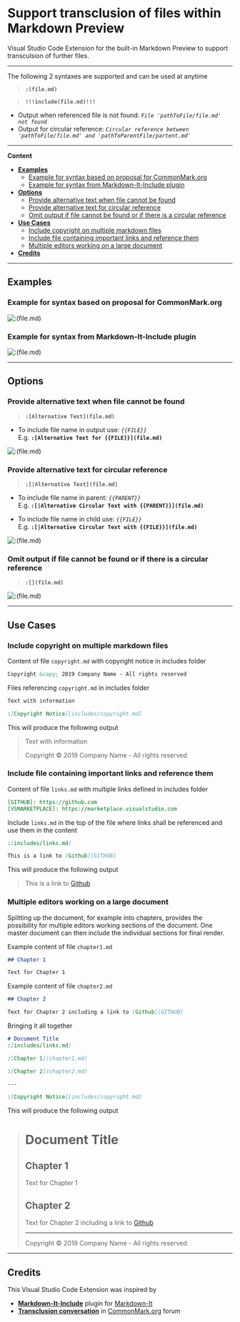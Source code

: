 # Support transclusion of files within Markdown Preview

<!-- [![Version](https://vsmarketplacebadge.apphb.com/version/stamminger.vscode-markdown-preview-include.svg)](https://marketplace.visualstudio.com/items?itemName=stamminger.vscode-markdown-preview-include)
[![Installs](https://vsmarketplacebadge.apphb.com/installs/stamminger.vscode-markdown-preview-include.svg)](https://marketplace.visualstudio.com/items?itemName=stamminger.vscode-markdown-preview-include)
[![Downloads](https://vsmarketplacebadge.apphb.com/downloads/stamminger.vscode-markdown-preview-include.svg)](https://marketplace.visualstudio.com/items?itemName=stamminger.vscode-markdown-preview-include)
[![Rating](https://vsmarketplacebadge.apphb.com/rating-short/stamminger.vscode-markdown-preview-include.png)](https://marketplace.visualstudio.com/items?itemName=stamminger.vscode-markdown-preview-include) -->

Visual Studio Code Extension for the built-in Markdown Preview to support transculsion of further files.

---

The following 2 syntaxes are supported and can be used at anytime

> **`:(file.md)`**

> **`!!!include(file.md)!!!`**

* Output when referenced file is not found: *`File 'pathToFile/file.md' not found`*
* Output for circular reference: *`Circular reference between 'pathToFile/file.md' and 'pathToParentFile/partent.md'`*

---

**Content**

- [**Examples**](#examples)
  - [Example for syntax based on proposal for CommonMark.org](#example-for-syntax-based-on-proposal-for-commonmarkorg)
  - [Example for syntax from Markdown-It-Include plugin](#example-for-syntax-from-markdown-it-include-plugin)
- [**Options**](#options)
  - [Provide alternative text when file cannot be found](#provide-alternative-text-when-file-cannot-be-found)
  - [Provide alternative text for circular reference](#provide-alternative-text-for-circular-reference)
  - [Omit output if file cannot be found or if there is a circular reference](#omit-output-if-file-cannot-be-found-or-if-there-is-a-circular-reference)
- [**Use Cases**](#use-cases)
  - [Include copyright on multiple markdown files](#include-copyright-on-multiple-markdown-files)
  - [Include file containing important links and reference them](#include-file-containing-important-links-and-reference-them)
  - [Multiple editors working on a large document](#multiple-editors-working-on-a-large-document)
- [**Credits**](#credits)

---

## **Examples**

### Example for syntax based on proposal for CommonMark.org

![`:(file.md)`](examples/syntaxCommonMarkProposal.png)

### Example for syntax from Markdown-It-Include plugin

![`:(file.md)`](examples/syntaxMarkdownItImplementation.png)

---

## **Options**

### Provide alternative text when file cannot be found

> **`:[Alternative Text](file.md)`**

* To include file name in output use: *`{{FILE}}`*\
  E.g. **`:[Alternative Text for {{FILE}}](file.md)`**

![`:(file.md)`](examples/syntaxNotFound.png)


### Provide alternative text for circular reference

> **`:[|Alternative Text](file.md)`**

* To include file name in parent: *`{{PARENT}}`*\
  E.g. **`:[|Alternative Circular Text with {{PARENT}}](file.md)`**

* To include file name in child use: *`{{FILE}}`*\
  E.g. **`:[|Alternative Circular Text with {{FILE}}](file.md)`**

![`:(file.md)`](examples/syntaxCircularAlternative.png)

### Omit output if file cannot be found or if there is a circular reference

> **`:[](file.md)`**

![`:(file.md)`](examples/syntaxOmitOutput.png)

---

## **Use Cases**

### Include copyright on multiple markdown files

Content of file `copyright.md` with copyright notice in includes folder

```markdown
Copyright &copy; 2019 Company Name - All rights reserved
```

Files referencing `copyright.md` in includes folder

```markdown
Text with information

:[Copyright Notice][includes/copyright.md]
```

This will produce the following output

> Text with information
>
> Copyright &copy; 2019 Company Name - All rights reserved

### Include file containing important links and reference them

Content of file `links.md` with multiple links defined in includes folder

```markdown
[GITHUB]: https://github.com
[VSMARKETPLACE]: https://marketplace.visualstudio.com
```

Include `links.md` in the top of the file where links shall be referenced and use them in the content

```markdown
:[includes/links.md]

This is a link to [Github][GITHUB]
```

This will produce the following output

> This is a link to <a href="https://github.com">Github</a>

### Multiple editors working on a large document

Splitting up the document, for example into chapters, provides the possibility for multiple editors working sections of the document. One master document can then include the individual sections for final render.

Example content of file `chapter1.md`

```markdown
## Chapter 1

Text for Chapter 1
```

Example content of file `chapter2.md`

```markdown
## Chapter 2

Text for Chapter 2 including a link to [Github][GITHUB]
```

Bringing it all together

```markdown
# Document Title
:[includes/links.md]

:[Chapter 1](chapter1.md)

:[Chapter 2](chapter2.md)

---

:[Copyright Notice][includes/copyright.md]
```

This will produce the following output

> # Document Title
>
> ## Chapter 1
>
> Text for Chapter 1
>
> ## Chapter 2
>
> Text for Chapter 2 including a link to <a href="https://github.com">Github</a>
>
> ---
>
> Copyright &copy; 2019 Company Name - All rights reserved

---

## **Credits**

This Visual Studio Code Extension was inspired by

* [**Markdown-It-Include**](https://github.com/camelaissani/markdown-it-include) plugin for [Markdown-It](https://github.com/markdown-it/markdown-it)
* [**Transclusion conversation**](https://talk.commonmark.org/t/transclusion-or-including-sub-documents-for-reuse/270) in [CommonMark.org](https://commonmark.org/) forum
